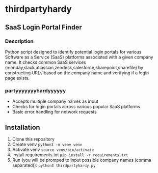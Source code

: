 # thirdpartyhardy
## SaaS Login Portal Finder

### Description
Python script designed to identify potential login portals for various Software as a Service (SaaS) platforms associated with a given company name. It checks common SaaS services (monday,slack,atlassian,zendesk,salesforce,sharepoint,sharefile) by constructing URLs based on the company name and verifying if a login page exists.

### partyyyyyyyhardyyyyyy
- Accepts multiple company names as input
- Checks for login portals across various popular SaaS platforms
- Basic error handling for network requests

## Installation
1. Clone this repository 
2. Create venv `python3 -m venv venv`
3. Activate venv `source venv/bin/activate`
4. Install requirements.txt `pip install -r requirements.txt`
5. Run (you will be promped to input possible company names (comma separated)): `python3 thirdpartyhardy.py` 
